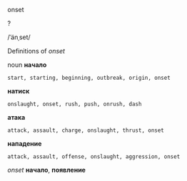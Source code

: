 onset

?

/ˈänˌset/

Definitions of _onset_

noun
**начало**

    start, starting, beginning, outbreak, origin, onset
**натиск**

    onslaught, onset, rush, push, onrush, dash
**атака**

    attack, assault, charge, onslaught, thrust, onset
**нападение**

    attack, assault, offense, onslaught, aggression, onset

_onset_
**начало**, **появление**